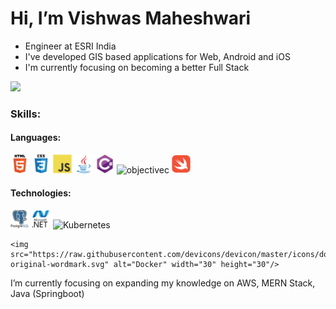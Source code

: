 <h1>Hi, I’m Vishwas Maheshwari</h1>

<ul>
<li>Engineer at ESRI India</li>
<li>I've developed GIS based applications for Web, Android and iOS</li>
<li>I'm currently focusing on becoming a better Full Stack</li>
</ul>

<img src="https://github-readme-stats.vercel.app/api?username=vishwasmaheshwari1&show_icons=true&theme=radical"/>


<h3 align="left">Skills:</h3>

<h4 align="left">Languages:</h4>
<p align="left">
  <img src="https://raw.githubusercontent.com/devicons/devicon/master/icons/html5/html5-original-wordmark.svg" alt="html5" width="30" height="30"/>
  <img src="https://raw.githubusercontent.com/devicons/devicon/master/icons/css3/css3-original-wordmark.svg" alt="css3" width="30" height="30"/>
 
  <img src="https://raw.githubusercontent.com/devicons/devicon/master/icons/javascript/javascript-original.svg" alt="javascript" width="30" height="30"/>
  
  <img src="https://raw.githubusercontent.com/devicons/devicon/master/icons/java/java-original.svg" alt="java" width="30" height="30"/>
  
  <img src="https://raw.githubusercontent.com/devicons/devicon/master/icons/csharp/csharp-original.svg" alt="csharp" width="30" height="30"/>
  
  <img src="https://www.vectorlogo.zone/logos/apple_objectivec/apple_objectivec-icon.svg" alt="objectivec" width="30" height="30"/>
  <img src="https://raw.githubusercontent.com/devicons/devicon/master/icons/swift/swift-original.svg" alt="swift" width="30" height="30"/>
</p>

<h4 align="left">Technologies:</h4>
<p align="left">
<img src="https://raw.githubusercontent.com/devicons/devicon/master/icons/postgresql/postgresql-original-wordmark.svg" alt="postgresql" width="30" height="30"/>
<img src="https://raw.githubusercontent.com/devicons/devicon/master/icons/dot-net/dot-net-original-wordmark.svg" alt=".NET" width="30" height="30"/> 
  
  
  <img src="https://www.vectorlogo.zone/logos/kubernetes/kubernetes-icon.svg" alt="Kubernetes" width="30" height="30"/> 
  
    <img src="https://raw.githubusercontent.com/devicons/devicon/master/icons/docker/docker-original-wordmark.svg" alt="Docker" width="30" height="30"/> 


  
  
</p>

I’m currently focusing on expanding my knowledge on AWS, MERN Stack, Java (Springboot)


<!---
vishwasmaheshwari1/vishwasmaheshwari1 is a ✨ special ✨ repository because its `README.md` (this file) appears on your GitHub profile.
You can click the Preview link to take a look at your changes.
--->
